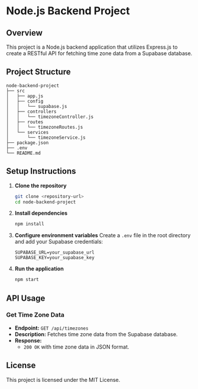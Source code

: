 # Node.js Backend Project

## Overview
This project is a Node.js backend application that utilizes Express.js to create a RESTful API for fetching time zone data from a Supabase database.

## Project Structure
```
node-backend-project
├── src
│   ├── app.js
│   ├── config
│   │   └── supabase.js
│   ├── controllers
│   │   └── timezoneController.js
│   ├── routes
│   │   └── timezoneRoutes.js
│   └── services
│       └── timezoneService.js
├── package.json
├── .env
└── README.md
```

## Setup Instructions

1. **Clone the repository**
   ```bash
   git clone <repository-url>
   cd node-backend-project
   ```

2. **Install dependencies**
   ```bash
   npm install
   ```

3. **Configure environment variables**
   Create a `.env` file in the root directory and add your Supabase credentials:
   ```
   SUPABASE_URL=your_supabase_url
   SUPABASE_KEY=your_supabase_key
   ```

4. **Run the application**
   ```bash
   npm start
   ```

## API Usage

### Get Time Zone Data
- **Endpoint:** `GET /api/timezones`
- **Description:** Fetches time zone data from the Supabase database.
- **Response:**
  - `200 OK` with time zone data in JSON format.

## License
This project is licensed under the MIT License.